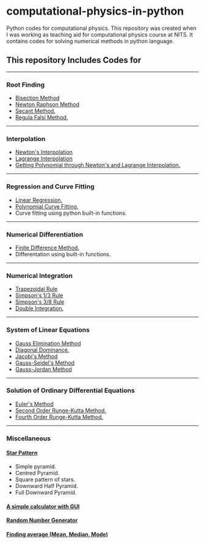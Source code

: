 # computational-physics-in-python
Python codes for computational physics. 
This repository was created when I was working as teaching aid for computational physics course at NITS. It contains codes for solving numerical methods in python language. 

## This repository Includes Codes for
---
### Root Finding
- [Bisection Method](https://github.com/nishantaMishra/computational-physics-in-python/blob/main/BisectionMethod)
- [Newton Raphson Method](https://github.com/nishantaMishra/computational-physics-in-python/blob/main/newtonRaphsonMethod)
- [Secant Method.](https://github.com/nishantaMishra/computational-physics-in-python/tree/main/SecantMethod)
- [Regula Falsi Method.](https://github.com/nishantaMishra/computational-physics-in-python/tree/main/RegulaFalsiMethod)
---
### Interpolation
- [Newton's Interpolation](https://github.com/nishantaMishra/computational-physics-in-python/tree/main/newtonsDividedDifference)
- [Lagrange Interpolation](https://github.com/nishantaMishra/computational-physics-in-python/tree/main/lagrangeMethod)
- [Getting Polynomial through Newton's and Lagrange Interpolation.](https://github.com/nishantaMishra/computational-physics-in-python/tree/main/interpolationPolynomial)
---
### Regression and Curve Fitting
- [Linear Regression.](https://github.com/nishantaMishra/computational-physics-in-python/tree/main/curveFitting/linearRegression)
- [Polynomial Curve Fitting.](https://github.com/nishantaMishra/computational-physics-in-python/tree/main/curveFitting/polynomialCurveFitting)
- Curve fitting using python built-in functions.
---
### Numerical Differentiation 
- [Finite Difference Method.](https://github.com/nishantaMishra/computational-physics-in-python/tree/main/Differentiation)
- Differentation using built-in functions.
---
### Numerical Integration 
- [Trapezoidal Rule](https://github.com/nishantaMishra/computational-physics-in-python/tree/main/Integration/trapezoidal)
- [Simpson's 1/3 Rule](https://github.com/nishantaMishra/computational-physics-in-python/tree/main/Integration/simpsons)
- [Simpson's 3/8 Rule](https://github.com/nishantaMishra/computational-physics-in-python/tree/main/Integration/simpsons)
- [Double Integration.](https://github.com/nishantaMishra/computational-physics-in-python/tree/main/Integration/simpsons)
---
### System of Linear Equations
- [Gauss Elimination Method](https://github.com/nishantaMishra/computational-physics-in-python/tree/main/SystemOfLinearEquations)
- [Diagonal Dominance.](https://github.com/nishantaMishra/computational-physics-in-python/tree/main/SystemOfLinearEquations)
- [Jacobi's Method](https://github.com/nishantaMishra/computational-physics-in-python/tree/main/SystemOfLinearEquations)
- [Gauss-Seidel's Method](https://github.com/nishantaMishra/computational-physics-in-python/tree/main/SystemOfLinearEquations)
- [Gauss-Jordan Method](https://github.com/nishantaMishra/computational-physics-in-python/tree/main/SystemOfLinearEquations)
---
### Solution of Ordinary Differential Equations
- [Euler's Method](https://github.com/nishantaMishra/computational-physics-in-python/tree/main/ordinaryDifferntialEquations/eulersMethod)
- [Second Order Runge-Kutta Method.](https://github.com/nishantaMishra/computational-physics-in-python/tree/main/ordinaryDifferntialEquations)
- [Fourth Order Runge-Kutta Method.](https://github.com/nishantaMishra/computational-physics-in-python/tree/main/ordinaryDifferntialEquations)
---

### Miscellaneous
#### [Star Pattern](https://github.com/nishantaMishra/computational-physics-in-python/tree/main/star-pattern)
- Simple pyramid.
- Centred Pyramid.
- Square pattern of stars.
- Downward Half Pyramid.
- Full Downward Pyramid.
#### [A simple calculator with GUI](https://github.com/nishantaMishra/computational-physics-in-python/blob/main/calculator.py)
#### [Random Number Generator](https://github.com/nishantaMishra/computational-physics-in-python/blob/main/randomNumberGenerator.py)
#### [Finding average (Mean, Median, Mode)](https://github.com/nishantaMishra/computational-physics-in-python/blob/main/average)

